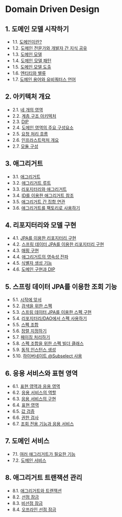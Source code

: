 # Domain Driven Design

## 1. 도메인 모델 시작하기

- 1.1. [도메인이란?](https://github.com/gimhanul/screwbar/blob/main/DDD/도메인모델시작하기/도메인이란%3F.md)
- 1.2. [도메인 전문가와 개발자 간 지식 공유](https://github.com/gimhanul/screwbar/blob/main/DDD/도메인모델시작하기/도메인전문가와개발자간지식공유.md)
- 1.3. [도메인 모델](https://github.com/gimhanul/screwbar/blob/main/DDD/도메인모델시작하기/도메인모델.md)
- 1.4. [도메인 모델 패턴](https://github.com/gimhanul/screwbar/blob/main/DDD/도메인모델시작하기/도메인모델패턴.md)
- 1.5. [도메인 모델 도출](https://github.com/gimhanul/screwbar/blob/main/DDD/도메인모델시작하기/도메인모델도출.md)
- 1.6. [엔티티와 밸류](https://github.com/gimhanul/screwbar/blob/main/DDD/도메인모델시작하기/엔티티와밸류.md)
- 1.7. [도메인 용어와 유비쿼터스 언어](https://github.com/gimhanul/screwbar/blob/main/DDD/도메인모델시작하기/도메인용어와유비쿼터스언어.md)

## 2. 아키텍처 개요

- 2.1. [네 개의 영역](https://github.com/gimhanul/screwbar/blob/main/DDD/아키텍처개요/네개의영역.md)
- 2.2. [계층 구조 아키텍처](https://github.com/gimhanul/screwbar/blob/main/DDD/아키텍처개요/계층구조아키텍처.md)
- 2.3. [DIP](https://github.com/gimhanul/screwbar/blob/main/DDD/아키텍처개요/DIP.md)
- 2.4. [도메인 영역의 주요 구성요소](https://github.com/gimhanul/screwbar/blob/main/DDD/아키텍처개요/도메인영역의주요구성요소.md)
- 2.5. [요청 처리 흐름](https://github.com/gimhanul/screwbar/blob/main/DDD/아키텍처개요/요청처리흐름.md)
- 2.6. [인프라스트럭처 개요](https://github.com/gimhanul/screwbar/blob/main/DDD/아키텍처개요/인프라스트럭처개요.md)
- 2.7. [모듈 구성](https://github.com/gimhanul/screwbar/blob/main/DDD/아키텍처개요/모듈구성.md)

## 3. 애그리거트

- 3.1. [애그리거트](https://github.com/gimhanul/screwbar/blob/main/DDD/애그리거트/애그리거트.md)
- 3.2. [애그리거트 루트](https://github.com/gimhanul/screwbar/blob/main/DDD/애그리거트/애그리거트루트.md)
- 3.3. [리포지터리와 애그리거트](https://github.com/gimhanul/screwbar/blob/main/DDD/애그리거트/리포지터리와애그리거트.md)
- 3.4. [ID를 이용한 애그리거트 참조](https://github.com/gimhanul/screwbar/blob/main/DDD/애그리거트/ID를이용한애그리거트참조.md)
- 3.5. [애그리거트 간 집합 연관](https://github.com/gimhanul/screwbar/blob/main/DDD/애그리거트/애그리거트간집합연관.md)
- 3.6. [애그리거트를 팩토리로 사용하기](https://github.com/gimhanul/screwbar/blob/main/DDD/애그리거트/애그리거트를팩토리로사용하기.md)

## 4. 리포지터리와 모델 구현

- 4.1. [JPA를 이용한 리포지터리 구현](https://github.com/gimhanul/screwbar/blob/main/DDD/리포지터리와모델구현/JPA를이용한리포지터리구현.md)
- 4.2. [스프링 데이터 JPA를 이용한 리포지터리 구현](https://github.com/gimhanul/screwbar/blob/main/DDD/리포지터리와모델구현/스프링데이터JPA를이용한리포지터리구현.md)
- 4.3. [매핑 구현](https://github.com/gimhanul/screwbar/blob/main/DDD/리포지터리와모델구현/매핑구현.md)
- 4.4. [애그리거트의 영속성 전파](https://github.com/gimhanul/screwbar/blob/main/DDD/리포지터리와모델구현/애그리거트의영속성전파.md)
- 4.5. [식별자 생성 기능](https://github.com/gimhanul/screwbar/blob/main/DDD/리포지터리와모델구현/식별자생성기능.md)
- 4.6. [도메인 구현과 DIP](https://github.com/gimhanul/screwbar/blob/main/DDD/리포지터리와모델구현/도메인구현과DIP.md)

## 5. 스프링 데이터 JPA를 이용한 조회 기능

- 5.1. [시작에 앞서](https://github.com/gimhanul/screwbar/blob/main/DDD/스프링데이터JPA를이용한조회기능/시작에앞서.md)
- 5.2. [검색을 위한 스펙](https://github.com/gimhanul/screwbar/blob/main/DDD/스프링데이터JPA를이용한조회기능/검색을위한스펙.md)
- 5.3. [스프링 데이터 JPA를 이용한 스펙 구현](https://github.com/gimhanul/screwbar/blob/main/DDD/스프링데이터JPA를이용한조회기능/스프링데이터JPA를이용한스펙구현.md)
- 5.4. [리포지터리/DAO에서 스펙 사용하기](https://github.com/gimhanul/screwbar/blob/main/DDD/스프링데이터JPA를이용한조회기능/리포지터리DAO에서스펙사용하기.md)
- 5.5. [스펙 조합](https://github.com/gimhanul/screwbar/blob/main/DDD/스프링데이터JPA를이용한조회기능/스펙조합.md)
- 5.6. [정렬 지정하기](https://github.com/gimhanul/screwbar/blob/main/DDD/스프링데이터JPA를이용한조회기능/정렬지정하기.md)
- 5.7. [페이징 처리하기](https://github.com/gimhanul/screwbar/blob/main/DDD/스프링데이터JPA를이용한조회기능/페이징처리하기.md)
- 5.8. [스펙 조합을 위한 스펙 빌더 클래스](https://github.com/gimhanul/screwbar/blob/main/DDD/스프링데이터JPA를이용한조회기능/스펙조합을위한스펙빌더클래스.md)
- 5.9. [동적 인스턴스 생성](https://github.com/gimhanul/screwbar/blob/main/DDD/스프링데이터JPA를이용한조회기능/동적인스턴스생성.md)
- 5.10. [하이버네이트 @Subselect 사용](https://github.com/gimhanul/screwbar/blob/main/DDD/스프링데이터JPA를이용한조회기능/하이버네이트골뱅이Subselect사용.md)

## 6. 응용 서비스와 표현 영역

- 6.1. [표현 영역과 응용 영역](https://github.com/gimhanul/screwbar/blob/main/DDD/표현영역과응용영역/표현영역과응용영역.md)
- 6.2. [응용 서비스의 역할](https://github.com/gimhanul/screwbar/blob/main/DDD/표현영역과응용영역/응용서비스의역할.md)
- 6.3. [응용 서비스의 구현](https://github.com/gimhanul/screwbar/blob/main/DDD/표현영역과응용영역/응용서비스의구현.md)
- 6.4. [표현 영역](https://github.com/gimhanul/screwbar/blob/main/DDD/표현영역과응용영역/표현영역.md)
- 6.5. [값 검증](https://github.com/gimhanul/screwbar/blob/main/DDD/표현영역과응용영역/값검증.md)
- 6.6. [권한 검사](https://github.com/gimhanul/screwbar/blob/main/DDD/표현영역과응용영역/권한검사.md)
- 6.7. [조회 전용 기능과 응용 서비스](https://github.com/gimhanul/screwbar/blob/main/DDD/표현영역과응용영역/조회전용기능과응용서비스.md)

## 7. 도메인 서비스

- 7.1. [여러 애그리거트가 필요한 기능](https://github.com/gimhanul/screwbar/blob/main/DDD/도메인서비스/여러애그리거트가필요한기능.md)
- 7.2. [도메인 서비스](https://github.com/gimhanul/screwbar/blob/main/DDD/도메인서비스/도메인서비스.md)

## 8. 애그리거트 트랜잭션 관리

- 8.1. [애그리거트와 트랜잭션](https://github.com/gimhanul/screwbar/blob/main/DDD/도메인서비스/애그리거트와트랜잭션.md)
- 8.2. [선점 잠금](https://github.com/gimhanul/screwbar/blob/main/DDD/도메인서비스/선점잠금.md)
- 8.3. [비선점 잠금](https://github.com/gimhanul/screwbar/blob/main/DDD/도메인서비스/비선점잠금.md)
- 8.4. [오프라인 선점 잠금](https://github.com/gimhanul/screwbar/blob/main/DDD/도메인서비스/오프라인선점잠금.md)
